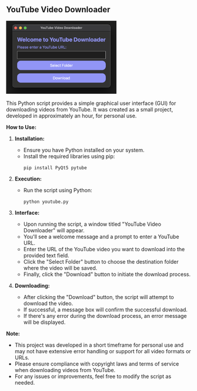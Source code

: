 


## YouTube Video Downloader

<img src="/image.png" alt="Alt text" width="300">

This Python script provides a simple graphical user interface (GUI) for downloading videos from YouTube. It was created as a small project, developed in approximately an hour, for personal use.

**How to Use:**
1. **Installation:**
   - Ensure you have Python installed on your system.
   - Install the required libraries using pip:
     ```
     pip install PyQt5 pytube
     ```

2. **Execution:**
   - Run the script using Python:
     ```
     python youtube.py
     ```

3. **Interface:**
   - Upon running the script, a window titled "YouTube Video Downloader" will appear.
   - You'll see a welcome message and a prompt to enter a YouTube URL.
   - Enter the URL of the YouTube video you want to download into the provided text field.
   - Click the "Select Folder" button to choose the destination folder where the video will be saved.
   - Finally, click the "Download" button to initiate the download process.

4. **Downloading:**
   - After clicking the "Download" button, the script will attempt to download the video.
   - If successful, a message box will confirm the successful download.
   - If there's any error during the download process, an error message will be displayed.

**Note:**
- This project was developed in a short timeframe for personal use and may not have extensive error handling or support for all video formats or URLs.
- Please ensure compliance with copyright laws and terms of service when downloading videos from YouTube.
- For any issues or improvements, feel free to modify the script as needed.
